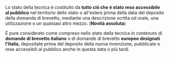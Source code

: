 Lo stato della tecnica è costituito da **tutto ciò che è stato reso accessibile al pubblico** nel territorio dello stato o all'estero prima  della data del deposito della domanda di brevetto, mediante una descrizione scritta od orale, una utilizzazione o un qualsiasi altro mezzo. (**Novità assoluta**)

È pure considerato come compreso nello stato della tecnica in contenuto di **domande di brevetto italiano** o di domande di brevetto **europeo designati l'Italia**, depositate prima del deposito della nuova invenzione, pubblicate o rese accessibili al pubblico anche in questa data o più tardi.